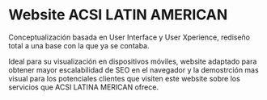# Website ACSI LATIN AMERICAN
Conceptualización basada en User Interface y User Xperience, rediseño total a una base con la que ya se contaba.

Ideal para su visualización en dispositivos móviles, website adaptado para obtener mayor escalabilidad de SEO en el navegador y la demostrción mas visual para los potenciales clientes que visiten este website sobre los servicios que ACSI LATINA MERICAN ofrece.
